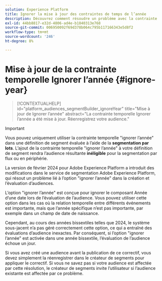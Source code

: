 ```yaml
---
solution: Experience Platform
title: Ignorer la mise à jour des contraintes de temps de l’année
description: Découvrez comment résoudre un problème avec la contrainte d’année ignorée.
exl-id: 44bb8817-e32d-4806-ad4e-b1840313e768
source-git-commit: 006950092f69d378b064c795b117166343e5d8f2
workflow-type: tm+mt
source-wordcount: '246'
ht-degree: 8%

---
```


# Mise à jour de la contrainte temporelle Ignorer l’année {#ignore-year}

>[!CONTEXTUALHELP]
>id="platform_audiences_segmentBuilder_ignoreYear"
>title="Mise à jour de Ignorer l’année"
>abstract="La contrainte temporelle Ignorer l’année a été mise à jour. Réenregistrez votre audience."

>[!IMPORTANT]
>
>Vous pouvez uniquement utiliser la contrainte temporelle &quot;ignorer l’année&quot; dans une définition de segment évaluée à l’aide de la **segmentation par lots**. L’ajout de la contrainte temporelle &quot;ignorer l’année&quot; à votre définition de segment rendra l’audience résultante **inéligible** pour la segmentation par flux ou en périphérie.

La version de février 2024 pour Adobe Experience Platform a introduit des modifications dans le service de segmentation Adobe Experience Platform, qui résout un problème lié à l’option &quot;ignorer l’année&quot; dans la création et l’évaluation d’audiences.

L’option &quot;ignorer l’année&quot; est conçue pour ignorer le composant Année d’une date lors de l’évaluation de l’audience. Vous pouvez utiliser cette option dans les cas où la relation temporelle entre différents événements est importante, mais que l’année spécifique n’est pas importante, par exemple dans un champ de date de naissance.

Cependant, au cours des années bissextiles telles que 2024, le système sous-jacent n’a pas géré correctement cette option, ce qui a entraîné des évaluations d’audience inexactes. Par conséquent, si l’option &quot;ignorer l’année&quot; est activée dans une année bissextile, l’évaluation de l’audience échoue un jour.

Si vous avez créé une audience avant la publication de ce correctif, vous devez simplement la réenregistrer dans le créateur de segments pour appliquer le correctif. Si vous ne savez pas si votre audience est affectée par cette résolution, le créateur de segments invite l’utilisateur si l’audience existante est affectée par ce problème.
